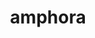 ---
layout: smileys&emotion
title: amphora
emoji: amphora
permalink: 🏺.html
image: assets/img/3moji/amphora.png
---